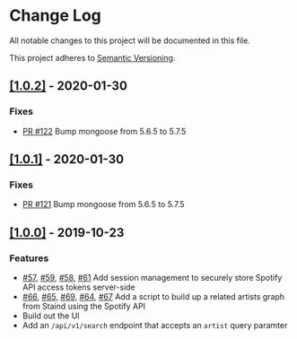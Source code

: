 
# Change Log
All notable changes to this project will be documented in this file.
 
This project adheres to [Semantic Versioning](http://semver.org/).
 
## [[1.0.2]](https://github.com/rdwoodring/seven-degrees-of-staind/releases/tag/v1.0.2) - 2020-01-30
 
### Fixes
 
- [PR #122](https://github.com/rdwoodring/seven-degrees-of-staind/pull/122)
  Bump mongoose from 5.6.5 to 5.7.5
 
## [[1.0.1]](https://github.com/rdwoodring/seven-degrees-of-staind/releases/tag/v1.0.1) - 2020-01-30
 
### Fixes
 
- [PR #121](https://github.com/rdwoodring/seven-degrees-of-staind/pull/121)
  Bump mongoose from 5.6.5 to 5.7.5

## [[1.0.0]](https://github.com/rdwoodring/seven-degrees-of-staind/releases/tag/v1.0.0) - 2019-10-23
 
### Features
- [#57](https://github.com/rdwoodring/seven-degrees-of-staind/issues/57), [#59](https://github.com/rdwoodring/seven-degrees-of-staind/issues/59), [#58](https://github.com/rdwoodring/seven-degrees-of-staind/issues/58), [#61](https://github.com/rdwoodring/seven-degrees-of-staind/issues/61)
  Add session management to securely store Spotify API access tokens server-side
- [#66](https://github.com/rdwoodring/seven-degrees-of-staind/issues/66), [#65](https://github.com/rdwoodring/seven-degrees-of-staind/issues/65), [#69](https://github.com/rdwoodring/seven-degrees-of-staind/issues/69), [#64](https://github.com/rdwoodring/seven-degrees-of-staind/issues/64), [#67](https://github.com/rdwoodring/seven-degrees-of-staind/issues/67)
Add a script to build up a related artists graph from Staind using the Spotify API
- Build out the UI
- Add an `/api/v1/search` endpoint that accepts an `artist` query paramter